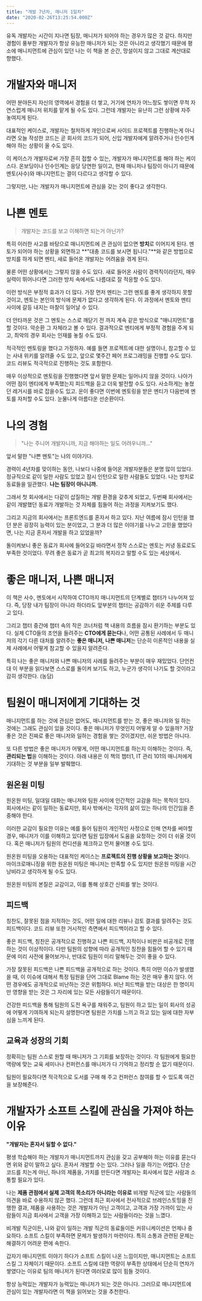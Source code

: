 ```yaml
---
title: "개발 7년차, 매니저 1일차"
date: "2020-02-26T13:25:54.000Z"
---
```


유독 개발자는 시간이 지나면 팀장, 매니저가 되어야 하는 경우가 많은 것 같다. 하지만 경험이 풍부한 개발자가 항상 유능한 매니저가 되는 것은 아니라고 생각했기 때문에 평소에 매니지먼트에 관심이 있던 나는 이 책을 본 순간, 망설이지 않고 그대로 계산대로 향했다.

# 개발자와 매니저

어떤 분야든지 자신의 영역에서 경험을 더 쌓고, 거기에 연차가 어느정도 쌓이면 무척 자연스럽게 매니저 위치를 맡게 될 수도 있다. 그런데 개발자는 유난히 그런 상황에 자주 놓여지게 된다.

대표적인 케이스로, 개발자는 철저하게 개인으로써 사이드 프로젝트를 진행하는게 아니라면 오늘 작성한 코드는 곧 회사의 코드가 되어, 신입 개발자에게 알려주거나 인수인계 해야 하는 상황이 올 수도 있다.

이 케이스가 개발자로써 가장 흔히 접할 수 있는, 개발자가 매니지먼트를 해야 하는 케이스다. 온보딩이나 인수인계는 응당 당연한 일이고, 현재 매니저나 팀장이 아니기 때문에 멘토(사수)와 매니지먼트는 결이 다르다고 생각할 수 있다.

그렇지만, 나는 개발자가 매니지먼트에 관심을 갖는 것이 좋다고 생각한다.

# 나쁜 멘토

> 개발자는 코드를 보고 이해하면 되는거 아닌가?

특히 이러한 사고를 바탕으로 매니지먼트에 큰 관심이 없으면 **방치**로 이어지게 된다. 멘토가 되어야 하는 상황을 외면하고 **"대충 코드를 보시면 됩니다."**와 같은 방법으로 방치를 하게 되면 멘티, 새로 들어온 개발자는 어려움을 겪게 된다.

물론 어떤 상황에서는 그렇지 않을 수도 있다. 새로 들어온 사람이 경력직이라던지, 매우 실력이 뛰어나다면 그러한 방치 속에서도 나름대로 잘 적응할 수도 있다.

이런 방식은 부정적 효과가 더 많다. 가장 먼저 멘티는 그런 멘토를 좋게 생각하지 못할 것이고, 멘토는 본인의 방식에 문제가 없다고 생각하게 된다. 이 과정에서 멘토와 멘티 사이에 갈등 내지는 마찰이 일어날 수 있다.

더 안타까운 것은 그 멘토는 스스로 깨닫기 전 까지 계속 같은 방식으로 "매니지먼트"를 할 것이다. 악순환 그 자체라고 볼 수 있다. 결과적으로 멘티에게 부정적 경험을 주게 되고, 최악의 경우 회사는 인재를 놓칠 수도 있다.

적극적인 멘토링을 했다고 가정하자. 예를 들면 프로젝트에 대한 설명이나, 참고할 수 있는 사내 위키를 알려줄 수도 있고, 앞으로 몇주간 페어 프로그래밍을 진행할 수도 있다. 코드 리뷰도 적극적으로 진행하는 것도 포함한다.

매우 이상적으로 멘토링을 진행했다면 앞서 말한 문제는 일어나지 않을 것이다. 나아가 어떤 점이 멘티에게 부족했는지 피드백을 듣고 더욱 발전할 수도 있다. 사소하게는 놓쳤던 레거시를 바로 잡을수도 있고. 운이 좋다면 이번에 멘토링을 받은 멘티가 다음번에 멘토를 자처할 수도 있다. 눈물나게 아름다운 선순환이다.

# 나의 경험

> "나는 주니어 개발자니까, 지금 해야하는 일도 어려우니까..."

앞서 말한 "나쁜 멘토"는 나의 이야기다.

경력이 4년차를 맞이하는 동안, 나보다 나중에 들어온 개발자분들은 분명 많이 있었다. 정규직으로 같이 일한 사람도 있었고 잠시 인턴으로 일한 사람들도 있었다. 나는 방치로 동료들을 일관했다. **나는 팀장이 아니니까.**

그래서 첫 회사에서는 다같이 삽질하는 개발 환경을 갖추게 되었고, 두번째 회사에서는 같이 개발했던 동료가 개발하는 것 자체를 힘들어 하는 과정을 지켜보기도 했다.

그리고 지금의 회사에서는 프론트엔드를 혼자서 하고 있다. 지난 여름에 잠시 인턴을 했던 분은 굉장히 능력이 있는 분이었고, 그 분과 더 많은 이야기를 나누고 고민을 했었다면, 나는 지금 혼자서 개발을 하고 있었을까?

돌이켜보니 좋은 동료가 회사에 들어오길 바라면서 정작 스스로는 멘토는 커녕 동료로도 부족한 것이었다. 무려 좋은 동료가 곧 최고의 복지라고 말할 수도 있는 세상에서.

# 좋은 매니저, 나쁜 매니저

이 책은 사수, 멘토에서 시작하여 CTO까지 매니지먼트의 단계별로 챕터가 나누어져 있다. 즉, 당장 내가 팀장이 아니라 하더라도 앞부분의 챕터는 공감하기 쉬운 주제를 다루고 있다.

그리고 챕터 중간에 챕터 속의 작은 코너처럼 책 내용의 흐름을 잠시 환기하는 부분도 있다. 실제 CTO들의 조언을 들려주는 **CTO에게 묻는다**나, 어떤 공통된 사례에서 두 매니저의 각기 다른 대처를 알려주는 **좋은 매니저, 나쁜 매니저**는 단순히 이론적인 내용을 실제 사례에서 어떻게 참고할 수 있을지 알려준다.

특히 나는 좋은 매니저와 나쁜 매니저의 사례를 들려주는 부분이 매우 재밌었다. 단언컨대 이 부분을 읽다보면 스스로를 돌이켜 보기도 하고, 누군가 생각이 나기도 할 것이라고 감히 생각한다. (농담)

# 팀원이 매니저에게 기대하는 것

매니지먼트를 하는 것에 관심은 없어도, 매니지먼트를 받는 것, 좋은 매니저와 일 하는 것에는 그래도 관심이 있을 것이다. 좋은 매니저가 무엇인지 어떻게 알 수 있을까? 가장 좋은 것은 진짜로 좋은 매니저와 일하는 경험을 쌓는 것이겠지만, 쉬운 방법은 아니다.

또 다른 방법은 좋은 매니저가 어떻게, 어떤 매니지먼트를 하는지 이해하는 것이다. 즉, **관리되는 법**을 이해하는 것이다. 아래 내용은 이 책의 챕터1, IT 관리 101의 매니저에게 기대하는 것 부분을 일부 발췌했다.

## 원온원 미팅

원온원 미팅, 일대일 대화는 매니저와 팀원 사이에 인간적인 교감을 하는 목적이 있다. 회사에서는 같이 일하는 동료지만, 회사 밖에서는 각자의 삶이 있는 하나의 인간임을 존중해야 한다.

이러한 교감이 필요한 이유는 예를 들어 팀원이 개인적인 사정으로 인해 연차를 써야할 경우, 매니저가 이를 이해하고 있다면 팀원 입장에서 도움을 요청하는 것이 더 쉬울 것이다. 혹은 매니저가 팀원의 컨디션을 체크하고 먼저 물어볼 수도 있다.

원온원 미팅을 오용하는 대표적인 케이스는 **프로젝트의 진행 상황을 보고하는 것**이다. 마이크로매니징을 위한 원온원 미팅은 매니저는 만족할 수도 있지만 원온원 미팅을 시간 낭비라고 생각하게 될 수도 있다.

원온원 미팅의 본질은 교감이고, 이를 통해 상호간 신뢰를 쌓는 것이다.

## 피드백

칭찬도, 잘못된 점을 지적하는 것도, 어떤 일에 대한 리뷰나 검토 결과를 알려주는 것도 피드백이다. 코드 리뷰 또한 거시적인 측면에서 피드백이라고 할 수 있다.

좋은 피드백, 칭찬은 공개적으로 진행하고 나쁜 피드백, 지적이나 비판은 비공개로 진행하는 것이 이상적이다. 다만 팀원의 성향에 따라 공개적인 칭찬을 힘들어 할 수 있기 때문에 미리 사전에 물어보거나, 반대로 팀원이 미리 말해두는 것이 좋을 수 있다.

가장 잘못된 피드백은 나쁜 피드백을 공개적으로 하는 것이다. 특히 어떤 이슈가 발생했을 때, 이 이슈에 대해서 특정 팀원을 단어 그대로 Blame 하는 것은 매우 좋지 않다. 어떤 경우에도 공개적으로 비난하는 것은 위험하다. 비난 피드백을 받는 대상은 한 명이지만 영향을 받는 것은 그 자리에 있는 모든 사람들이기 때문이다.

건강한 피드백을 통해 팀원의 도전 욕구를 채워주고, 팀원이 하고 있는 일이 회사의 성공에 어떻게 기여하게 되는지 설명한다면 팀원은 가치를 느끼고 하고 있는 일에 대한 자부심을 느끼게 된다.

## 교육과 성장의 기회

정확히는 팀원 스스로 원할 때 매니저가 그 기회를 보장하는 것이다. 각 팀원에게 필요한 역량에 맞는 교육 세미나나 컨퍼런스를 매니저가 다 기억하고 정리할 순 없기 때문이다.

팀원이 필요하다면 적극적으로 도서를 구매 해 주고 컨퍼런스 참여를 할 수 있도록 여건을 보장해준다.

# 개발자가 소프트 스킬에 관심을 가져야 하는 이유

**"개발자는 혼자서 일할 수 없다."**

평생 학습해야 하는 개발자가 매니지먼트까지 관심을 갖고 공부해야 하는 이유를 묻는다면 위와 같이 말하고 싶다. 혼자서 개발할 수는 있다. 그러나 일을 하기는 어렵다. 단순 코드를 치는게 아닌, 하나의 제품을, 가치를 만든다면 개발자는 회사에서 많은 사람과 소통할 필요가 있다.

나는 **제품 관점에서 실제 고객의 목소리가 아니라는 이유로** 비개발 직군에 있는 사람들의 의견을 바로 수용하지 않곤 했다. 그런데 최근 회사에서 전사적으로 브레인스토밍을 진행한 결과, 제품을 사용하는 것은 개발자가 아닌 고객이고, 고객과 가장 가까이 있는 사람들이 지금 회사에서 고객을 가장 이해하고 있는 사람들이라는 것을 느꼈다.

비개발 직군이든, 나와 같이 일하는 개발 직군의 동료들이든 커뮤니케이션은 언제나 중요하다. 소프트 스킬이 부족하면 문제가 발생하기 마련이다. 특히 소통과 관련된 문제는 해결하기 어려운 편에 속한다.

갑자기 매니지먼트 이야기 하다가 소프트 스킬이 나온 느낌이지만, 매니지먼트는 소프트 스킬 그 자체이기 때문이다. 소프트 스킬에 대한 역량이 부족한 상태에서 단순히 연차가 쌓였다는 이유로 팀의 매니저가 된다면 여러모로 많이 힘들 것이다.

항상 능력있는 개발자가 능력있는 매니저가 되는 것은 아니다. 그러므로 매니지먼트에 관심이 있는 개발자라면 이 책을 읽어보는 것을 추천한다.
